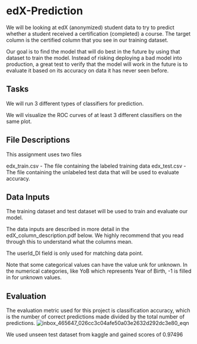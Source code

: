 # edX-Prediction
We will be looking at edX (anonymized) student data to try to predict whether a student received a certification (completed) a course. The target column is the certified column that you see in our training dataset.

Our goal is to find the model that will do best in the future by using that dataset to train the model. Instead of risking deploying a bad model into production, a great test to verify that the model will work in the future is to evaluate it based on its accuracy on data it has never seen before.

## Tasks
We will run 3 different types of classifiers for prediction.

We will visualize the ROC curves of at least 3 different classifiers on the same plot. 

## File Descriptions
This assignment uses two files

edx_train.csv - The file containing the labeled training data
edx_test.csv - The file containing the unlabeled test data that will be used to evaluate accuracy.


## Data Inputs
The training dataset and test dataset will be used to train and evaluate our model.

The data inputs are described in more detail in the edX_column_description.pdf below. We highly recommend that you read through this to understand what the columns mean.

The userId_DI field is only used for matching data point.

Note that some categorical values can have the value unk for unknown. In the numerical categories, like YoB which represents Year of Birth, -1 is filled in for unknown values.

## Evaluation
The evaluation metric used for this project is classification accuracy, which is the number of correct predictions made divided by the total number of predictions.
![inbox_465647_026cc3c04afe50a03e2632d292dc3e80_eqn](https://user-images.githubusercontent.com/46210430/149876725-8d77131a-798e-4243-b0e5-2d62c5a7cae7.png)

We used unseen test dataset from kaggle and gained scores of 0.97496
